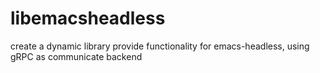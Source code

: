 # libemacsheadless
create a dynamic library provide functionality for emacs-headless, using gRPC as communicate backend
